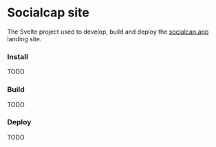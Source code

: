 # Socialcap site

The Svelte project used to develop, build and deploy the [socialcap.app](https://socialcap.app) landing site.

### Install
TODO

### Build
TODO

### Deploy
TODO
